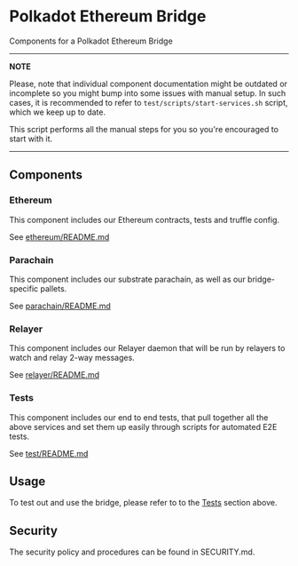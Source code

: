 # Polkadot Ethereum Bridge

Components for a Polkadot Ethereum Bridge

---
**NOTE**

Please, note that individual component documentation might be outdated or incomplete so you might bump into some issues with manual setup. In such cases, it is recommended to refer to `test/scripts/start-services.sh` script, which we keep up to date.

This script performs all the manual steps for you so you're encouraged to start with it.

---

## Components

### Ethereum

This component includes our Ethereum contracts, tests and truffle config.

See [ethereum/README.md](ethereum/README.md)

### Parachain

This component includes our substrate parachain, as well as our bridge-specific pallets.

See [parachain/README.md](parachain/README.md)

### Relayer

This component includes our Relayer daemon that will be run by relayers to watch and relay 2-way messages.

See [relayer/README.md](relayer/README.md)

### Tests

This component includes our end to end tests, that pull together all the above services and set them up easily through scripts for automated E2E tests.

See [test/README.md](test/README.md)

## Usage

To test out and use the bridge, please refer to to the [Tests](#Tests) section above.

## Security

The security policy and procedures can be found in SECURITY.md.
